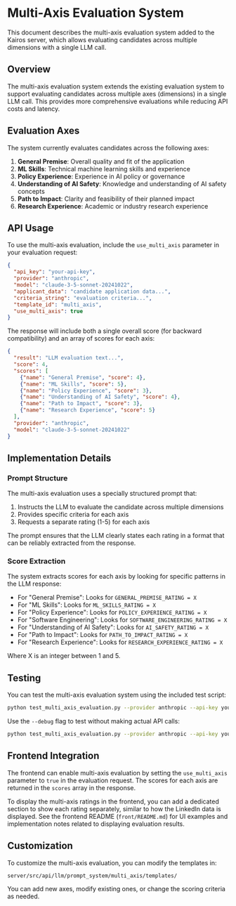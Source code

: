 # Multi-Axis Evaluation System

This document describes the multi-axis evaluation system added to the Kairos server, which allows evaluating candidates across multiple dimensions with a single LLM call.

## Overview

The multi-axis evaluation system extends the existing evaluation system to support evaluating candidates across multiple axes (dimensions) in a single LLM call. This provides more comprehensive evaluations while reducing API costs and latency.

## Evaluation Axes

The system currently evaluates candidates across the following axes:

1. **General Premise**: Overall quality and fit of the application
2. **ML Skills**: Technical machine learning skills and experience
3. **Policy Experience**: Experience in AI policy or governance
4. **Understanding of AI Safety**: Knowledge and understanding of AI safety concepts
5. **Path to Impact**: Clarity and feasibility of their planned impact
6. **Research Experience**: Academic or industry research experience

## API Usage

To use the multi-axis evaluation, include the `use_multi_axis` parameter in your evaluation request:

```json
{
  "api_key": "your-api-key",
  "provider": "anthropic",
  "model": "claude-3-5-sonnet-20241022",
  "applicant_data": "candidate application data...",
  "criteria_string": "evaluation criteria...",
  "template_id": "multi_axis",
  "use_multi_axis": true
}
```

The response will include both a single overall score (for backward compatibility) and an array of scores for each axis:

```json
{
  "result": "LLM evaluation text...",
  "score": 4,
  "scores": [
    {"name": "General Premise", "score": 4},
    {"name": "ML Skills", "score": 5},
    {"name": "Policy Experience", "score": 3},
    {"name": "Understanding of AI Safety", "score": 4},
    {"name": "Path to Impact", "score": 3},
    {"name": "Research Experience", "score": 5}
  ],
  "provider": "anthropic",
  "model": "claude-3-5-sonnet-20241022"
}
```

## Implementation Details

### Prompt Structure

The multi-axis evaluation uses a specially structured prompt that:

1. Instructs the LLM to evaluate the candidate across multiple dimensions
2. Provides specific criteria for each axis
3. Requests a separate rating (1-5) for each axis

The prompt ensures that the LLM clearly states each rating in a format that can be reliably extracted from the response.

### Score Extraction

The system extracts scores for each axis by looking for specific patterns in the LLM response:

- For "General Premise": Looks for `GENERAL_PREMISE_RATING = X`
- For "ML Skills": Looks for `ML_SKILLS_RATING = X`
- For "Policy Experience": Looks for `POLICY_EXPERIENCE_RATING = X`
- For "Software Engineering": Looks for `SOFTWARE_ENGINEERING_RATING = X`
- For "Understanding of AI Safety": Looks for `AI_SAFETY_RATING = X`
- For "Path to Impact": Looks for `PATH_TO_IMPACT_RATING = X`
- For "Research Experience": Looks for `RESEARCH_EXPERIENCE_RATING = X`

Where X is an integer between 1 and 5.

## Testing

You can test the multi-axis evaluation system using the included test script:

```bash
python test_multi_axis_evaluation.py --provider anthropic --api-key your-api-key
```

Use the `--debug` flag to test without making actual API calls:

```bash
python test_multi_axis_evaluation.py --provider anthropic --api-key your-api-key --debug
```

## Frontend Integration

The frontend can enable multi-axis evaluation by setting the `use_multi_axis` parameter to `true` in the evaluation request. The scores for each axis are returned in the `scores` array in the response.

To display the multi-axis ratings in the frontend, you can add a dedicated section to show each rating separately, similar to how the LinkedIn data is displayed. See the frontend README (`front/README.md`) for UI examples and implementation notes related to displaying evaluation results.

## Customization

To customize the multi-axis evaluation, you can modify the templates in:

```
server/src/api/llm/prompt_system/multi_axis/templates/
```

You can add new axes, modify existing ones, or change the scoring criteria as needed.